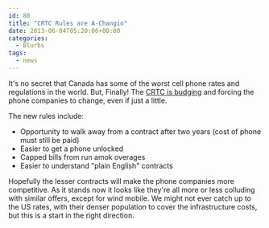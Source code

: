 ```yaml
---
id: 80
title: "CRTC Rules are A-Changin"
date: 2013-06-04T05:20:06+00:00
categories:
  - Blurbs
tags:
  - news
---
```


It's no secret that Canada has some of the worst cell phone rates and regulations in the world. But, Finally! The [CRTC is budging](http://www.cbc.ca/news/business/story/2013/06/03/business-crtc-wireless.html) and forcing the phone companies to change, even if just a little.

The new rules include:

- Opportunity to walk away from a contract after two years (cost of phone must still be paid)
- Easier to get a phone unlocked
- Capped bills from run amok overages
- Easier to understand "plain English" contracts

Hopefully the lesser contracts will make the phone companies more competitive. As it stands now it looks like they're all more or less colluding with similar offers, except for wind mobile. We might not ever catch up to the US rates, with their denser population to cover the infrastructure costs, but this is a start in the right direction.
